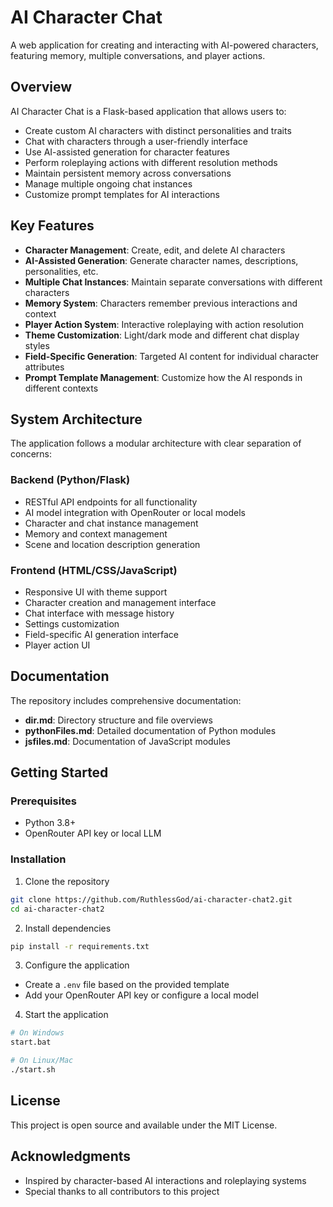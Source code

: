 # AI Character Chat

A web application for creating and interacting with AI-powered characters, featuring memory, multiple conversations, and player actions.

## Overview

AI Character Chat is a Flask-based application that allows users to:
- Create custom AI characters with distinct personalities and traits
- Chat with characters through a user-friendly interface
- Use AI-assisted generation for character features
- Perform roleplaying actions with different resolution methods
- Maintain persistent memory across conversations
- Manage multiple ongoing chat instances
- Customize prompt templates for AI interactions

## Key Features

- **Character Management**: Create, edit, and delete AI characters
- **AI-Assisted Generation**: Generate character names, descriptions, personalities, etc.
- **Multiple Chat Instances**: Maintain separate conversations with different characters
- **Memory System**: Characters remember previous interactions and context
- **Player Action System**: Interactive roleplaying with action resolution
- **Theme Customization**: Light/dark mode and different chat display styles
- **Field-Specific Generation**: Targeted AI content for individual character attributes
- **Prompt Template Management**: Customize how the AI responds in different contexts

## System Architecture

The application follows a modular architecture with clear separation of concerns:

### Backend (Python/Flask)
- RESTful API endpoints for all functionality
- AI model integration with OpenRouter or local models
- Character and chat instance management
- Memory and context management
- Scene and location description generation

### Frontend (HTML/CSS/JavaScript)
- Responsive UI with theme support
- Character creation and management interface
- Chat interface with message history
- Settings customization
- Field-specific AI generation interface
- Player action UI

## Documentation

The repository includes comprehensive documentation:

- **dir.md**: Directory structure and file overviews
- **pythonFiles.md**: Detailed documentation of Python modules
- **jsfiles.md**: Documentation of JavaScript modules

## Getting Started

### Prerequisites
- Python 3.8+
- OpenRouter API key or local LLM

### Installation

1. Clone the repository
```bash
git clone https://github.com/RuthlessGod/ai-character-chat2.git
cd ai-character-chat2
```

2. Install dependencies
```bash
pip install -r requirements.txt
```

3. Configure the application
- Create a `.env` file based on the provided template
- Add your OpenRouter API key or configure a local model

4. Start the application
```bash
# On Windows
start.bat

# On Linux/Mac
./start.sh
```

## License

This project is open source and available under the MIT License.

## Acknowledgments

- Inspired by character-based AI interactions and roleplaying systems
- Special thanks to all contributors to this project